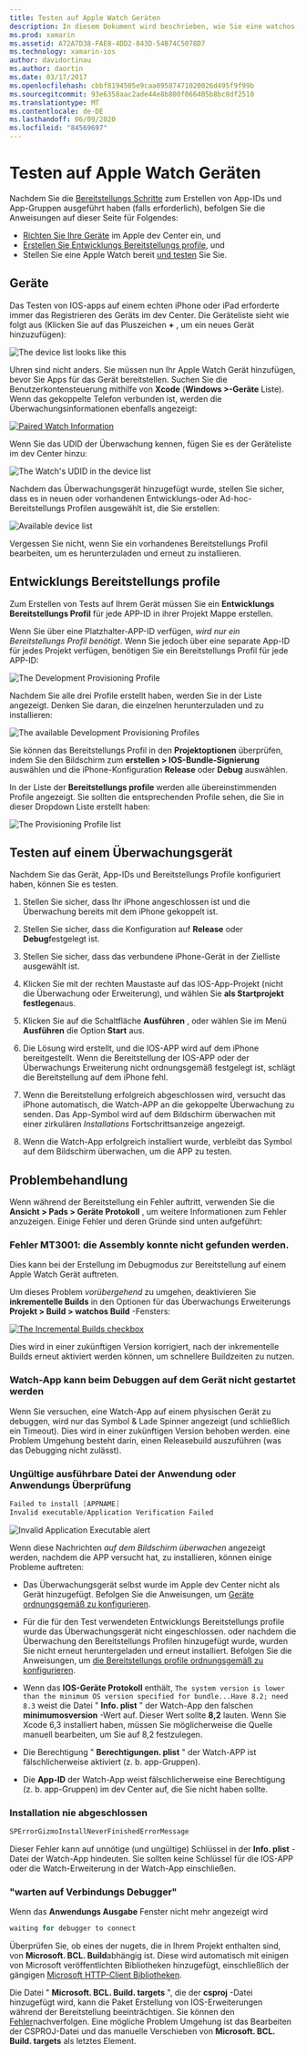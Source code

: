 ```yaml
---
title: Testen auf Apple Watch Geräten
description: In diesem Dokument wird beschrieben, wie Sie eine watchos-App bereitstellen, die mit xamarin erstellt wurde, um eine tatsächliche Apple Watch zu testen Es werden Geräte, Bereitstellungs Profile und Tests erläutert, und es werden einige Tipps zur Problembehandlung bereitgestellt.
ms.prod: xamarin
ms.assetid: A72A7D38-FAE8-4DD2-843D-54B74C5078D7
ms.technology: xamarin-ios
author: davidortinau
ms.author: daortin
ms.date: 03/17/2017
ms.openlocfilehash: cbbf8194505e9caa09587471020026d495f9f99b
ms.sourcegitcommit: 93e6358aac2ade44e8b800f066405b8bc8df2510
ms.translationtype: MT
ms.contentlocale: de-DE
ms.lasthandoff: 06/09/2020
ms.locfileid: "84569697"
---
```

# <a name="testing-on-apple-watch-devices"></a>Testen auf Apple Watch Geräten

Nachdem Sie die [Bereitstellungs Schritte](~/ios/watchos/deploy-test/index.md) zum Erstellen von App-IDs und App-Gruppen ausgeführt haben (falls erforderlich), befolgen Sie die Anweisungen auf dieser Seite für Folgendes:

- [Richten Sie Ihre Geräte](#devices) im Apple dev Center ein, und
- [Erstellen Sie Entwicklungs Bereitstellungs profile](#profiles), und
- Stellen Sie eine Apple Watch bereit [und testen](#testing) Sie Sie.

<a name="devices"></a>

## <a name="devices"></a>Geräte

Das Testen von IOS-apps auf einem echten iPhone oder iPad erforderte immer das Registrieren des Geräts im dev Center. Die Geräteliste sieht wie folgt aus (Klicken Sie auf das Pluszeichen **+** , um ein neues Gerät hinzuzufügen):

![](device-images/devices-sml.png "The device list looks like this")

Uhren sind nicht anders. Sie müssen nun Ihr Apple Watch Gerät hinzufügen, bevor Sie Apps für das Gerät bereitstellen. Suchen Sie die Benutzerkontensteuerung mithilfe von **Xcode** (**Windows >-Geräte** Liste). Wenn das gekoppelte Telefon verbunden ist, werden die Überwachungsinformationen ebenfalls angezeigt:

[![](device-images/xcode-devices-sml.png "Paired Watch Information")](device-images/xcode-devices.png#lightbox)

Wenn Sie das UDID der Überwachung kennen, fügen Sie es der Geräteliste im dev Center hinzu:

![](device-images/devices-watch-sml.png "The Watch's UDID in the device list")

Nachdem das Überwachungsgerät hinzugefügt wurde, stellen Sie sicher, dass es in neuen oder vorhandenen Entwicklungs-oder Ad-hoc-Bereitstellungs Profilen ausgewählt ist, die Sie erstellen:

![](device-images/devices-provisioning.png "Available device list")

Vergessen Sie nicht, wenn Sie ein vorhandenes Bereitstellungs Profil bearbeiten, um es herunterzuladen und erneut zu installieren.

<a name="profiles"></a>

## <a name="development-provisioning-profiles"></a>Entwicklungs Bereitstellungs profile

Zum Erstellen von Tests auf Ihrem Gerät müssen Sie ein **Entwicklungs Bereitstellungs Profil** für jede APP-ID in ihrer Projekt Mappe erstellen.

Wenn Sie über eine Platzhalter-APP-ID verfügen, *wird nur ein Bereitstellungs Profil benötigt*. Wenn Sie jedoch über eine separate App-ID für jedes Projekt verfügen, benötigen Sie ein Bereitstellungs Profil für jede APP-ID:

![](device-images/provisioningprofile-development.png "The Development Provisioning Profile")

Nachdem Sie alle drei Profile erstellt haben, werden Sie in der Liste angezeigt. Denken Sie daran, die einzelnen herunterzuladen und zu installieren:

![](device-images/provisioningprofiles.png "The available Development Provisioning Profiles")

Sie können das Bereitstellungs Profil in den **Projektoptionen** überprüfen, indem Sie den Bildschirm zum **erstellen > IOS-Bundle-Signierung** auswählen und die iPhone-Konfiguration **Release** oder **Debug** auswählen.

In der Liste der **Bereitstellungs profile** werden alle übereinstimmenden Profile angezeigt. Sie sollten die entsprechenden Profile sehen, die Sie in dieser Dropdown Liste erstellt haben:

![](device-images/options-selectprofile.png "The Provisioning Profile list")

<a name="testing"></a>

## <a name="testing-on-a-watch-device"></a>Testen auf einem Überwachungsgerät

Nachdem Sie das Gerät, App-IDs und Bereitstellungs Profile konfiguriert haben, können Sie es testen.

1. Stellen Sie sicher, dass Ihr iPhone angeschlossen ist und die Überwachung bereits mit dem iPhone gekoppelt ist.

2. Stellen Sie sicher, dass die Konfiguration auf **Release** oder **Debug**festgelegt ist.

3. Stellen Sie sicher, dass das verbundene iPhone-Gerät in der Zielliste ausgewählt ist.

4. Klicken Sie mit der rechten Maustaste auf das IOS-App-Projekt (nicht die Überwachung oder Erweiterung), und wählen Sie **als Startprojekt festlegen**aus.

5. Klicken Sie auf die Schaltfläche **Ausführen** , oder wählen Sie im Menü **Ausführen** die Option **Start** aus.

6. Die Lösung wird erstellt, und die IOS-APP wird auf dem iPhone bereitgestellt.
  Wenn die Bereitstellung der IOS-APP oder der Überwachungs Erweiterung nicht ordnungsgemäß festgelegt ist, schlägt die Bereitstellung auf dem iPhone fehl.

7. Wenn die Bereitstellung erfolgreich abgeschlossen wird, versucht das iPhone automatisch, die Watch-APP an die gekoppelte Überwachung zu senden. Das App-Symbol wird auf dem Bildschirm überwachen mit einer zirkulären *Installations* Fortschrittsanzeige angezeigt.

8. Wenn die Watch-App erfolgreich installiert wurde, verbleibt das Symbol auf dem Bildschirm überwachen, um die APP zu testen.

## <a name="troubleshooting"></a>Problembehandlung

Wenn während der Bereitstellung ein Fehler auftritt, verwenden Sie die **Ansicht > Pads > Geräte Protokoll** , um weitere Informationen zum Fehler anzuzeigen. Einige Fehler und deren Gründe sind unten aufgeführt:

### <a name="error-mt3001-could-not-aot-the-assembly"></a>Fehler MT3001: die Assembly konnte nicht gefunden werden.

Dies kann bei der Erstellung im Debugmodus zur Bereitstellung auf einem Apple Watch Gerät auftreten.

Um dieses Problem *vorübergehend* zu umgehen, deaktivieren Sie **inkrementelle Builds** in den Optionen für das Überwachungs Erweiterungs **Projekt > Build > watchos Build** -Fensters:

[![](device-images/disable-incremental-sml.png "The Incremental Builds checkbox")](device-images/disable-incremental.png#lightbox)

Dies wird in einer zukünftigen Version korrigiert, nach der inkrementelle Builds erneut aktiviert werden können, um schnellere Buildzeiten zu nutzen.

### <a name="watch-app-fails-to-start-while-debugging-on-device"></a>Watch-App kann beim Debuggen auf dem Gerät nicht gestartet werden

Wenn Sie versuchen, eine Watch-App auf einem physischen Gerät zu debuggen, wird nur das Symbol & Lade Spinner angezeigt (und schließlich ein Timeout). Dies wird in einer zukünftigen Version behoben werden. eine Problem Umgehung besteht darin, einen Releasebuild auszuführen (was das Debugging nicht zulässt).

### <a name="invalid-application-executable-or-application-verification-failed"></a>Ungültige ausführbare Datei der Anwendung oder Anwendungs Überprüfung

```csharp
Failed to install [APPNAME]
Invalid executable/Application Verification Failed
```

![](device-images/invalid-application-executable.png "Invalid Application Executable alert")

Wenn diese Nachrichten *auf dem Bildschirm überwachen* angezeigt werden, nachdem die APP versucht hat, zu installieren, können einige Probleme auftreten:

- Das Überwachungsgerät selbst wurde im Apple dev Center nicht als Gerät hinzugefügt. Befolgen Sie die Anweisungen, um [Geräte ordnungsgemäß zu konfigurieren](#devices).

- Für die für den Test verwendeten Entwicklungs Bereitstellungs profile wurde das Überwachungsgerät nicht eingeschlossen. oder nachdem die Überwachung den Bereitstellungs Profilen hinzugefügt wurde, wurden Sie nicht erneut heruntergeladen und erneut installiert. Befolgen Sie die Anweisungen, um [die Bereitstellungs profile ordnungsgemäß zu konfigurieren](#profiles).

- Wenn das **IOS-Geräte Protokoll** enthält, `The system version is lower than the minimum OS version specified for bundle...Have 8.2; need 8.3` weist die Datei " **Info. plist** " der Watch-App den falschen **minimumosversion** -Wert auf.
  Dieser Wert sollte **8,2** lauten. Wenn Sie Xcode 6,3 installiert haben, müssen Sie möglicherweise die Quelle manuell bearbeiten, um Sie auf 8,2 festzulegen.

- Die Berechtigung " **Berechtigungen. plist** " der Watch-APP ist fälschlicherweise aktiviert (z. b. app-Gruppen).

- Die **App-ID** der Watch-App weist fälschlicherweise eine Berechtigung (z. b. app-Gruppen) im dev Center auf, die Sie nicht haben sollte.

### <a name="install-never-finished"></a>Installation nie abgeschlossen

```csharp
SPErrorGizmoInstallNeverFinishedErrorMessage
```

Dieser Fehler kann auf unnötige (und ungültige) Schlüssel in der **Info. plist** -Datei der Watch-App hindeuten. Sie sollten keine Schlüssel für die IOS-APP oder die Watch-Erweiterung in der Watch-App einschließen.

<!--eg. NSLocationAlwaysUsageDescription -->

### <a name="waiting-for-debugger-to-connect"></a>"warten auf Verbindungs Debugger"

Wenn das **Anwendungs Ausgabe** Fenster nicht mehr angezeigt wird

```csharp
waiting for debugger to connect
```

Überprüfen Sie, ob eines der nugets, die in Ihrem Projekt enthalten sind, von **Microsoft. BCL. Build**abhängig ist. Diese wird automatisch mit einigen von Microsoft veröffentlichten Bibliotheken hinzugefügt, einschließlich der gängigen [Microsoft HTTP-Client Bibliotheken](https://www.nuget.org/packages/Microsoft.Net.Http/).

Die Datei " **Microsoft. BCL. Build. targets** ", die der **csproj** -Datei hinzugefügt wird, kann die Paket Erstellung von IOS-Erweiterungen während der Bereitstellung beeinträchtigen. Sie können den [Fehler](https://bugzilla.xamarin.com/show_bug.cgi?id=29912)nachverfolgen.
Eine mögliche Problem Umgehung ist das Bearbeiten der CSPROJ-Datei und das manuelle Verschieben von **Microsoft. BCL. Build. targets** als letztes Element.
